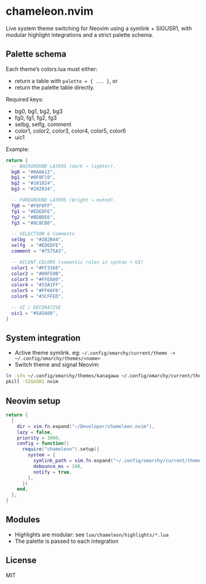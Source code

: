 # chameleon.nvim

Live system theme switching for Neovim using a symlink + SIGUSR1, with modular highlight integrations and a strict palette schema.

## Palette schema

Each theme’s colors.lua must either:

- return a table with `palette = { ... }`, or
- return the palette table directly.

Required keys:

- bg0, bg1, bg2, bg3
- fg0, fg1, fg2, fg3
- selbg, selfg, comment
- color1, color2, color3, color4, color5, color6
- uic1

Example:

```lua
return {
  -- BACKGROUND LAYERS (dark → lighter).
  bg0 = "#0A0A12",
  bg1 = "#0F0F19",
  bg2 = "#181824",
  bg3 = "#202034",

  -- FOREGROUND LAYERS (bright → muted).
  fg0 = "#F8F8FF",
  fg1 = "#EDEDFE",
  fg2 = "#BDBDE6",
  fg3 = "#8C8CB8",

  -- SELECTION & Comments
  selbg  = "#2B2B44",
  selfg  = "#EDEDFE",
  comment = "#7575A3",

  -- ACCENT COLORS (semantic roles in syntax + UI)
  color1 = "#FF3366",
  color2 = "#00F59B",
  color3 = "#FFEA00",
  color4 = "#33A1FF",
  color5 = "#FF66F6",
  color6 = "#3CFFED",

  -- UI / DECORATIVE
  uic1 = "#5A5A88",
}
```

## System integration

- Active theme symlink. eg: `~/.config/omarchy/current/theme -> ~/.config/omarchy/themes/<name>`
- Switch theme and signal Neovim:

```bash
ln -sfn ~/.config/omarchy/themes/kanagawa ~/.config/omarchy/current/theme
pkill -SIGUSR1 nvim
```

## Neovim setup

```lua
return {
  {
    dir = vim.fn.expand("~/Developer/chameleon.nvim"),
    lazy = false,
    priority = 1000,
    config = function()
      require("chameleon").setup({
        system = {
          symlink_path = vim.fn.expand("~/.config/omarchy/current/theme"),
          debounce_ms = 100,
          notify = true,
        },
      })
    end,
  },
}
```

## Modules

- Highlights are modular: see `lua/chameleon/highlights/*.lua`
- The palette is passed to each integration

## License

MIT

